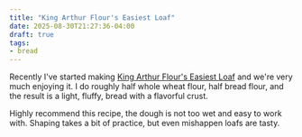 ```yaml
---
title: "King Arthur Flour's Easiest Loaf"
date: 2025-08-30T21:27:36-04:00
draft: true
tags: 
- bread
---
```

Recently I've started making [King Arthur Flour's Easiest Loaf](https://www.kingarthurbaking.com/recipes/the-easiest-loaf-of-bread-youll-ever-bake-recipe) and we're very much enjoying it. I do roughly half whole wheat flour, half bread flour, and the result is a light, fluffy, bread with a flavorful crust.

Highly recommend this recipe, the dough is not too wet and easy to work with. Shaping takes a bit of practice, but even mishappen loafs are tasty. 
